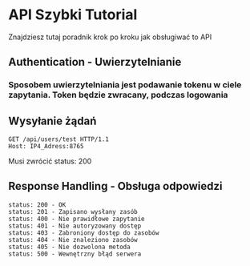 # API Szybki Tutorial

Znajdziesz tutaj poradnik krok po kroku jak obsługiwać to API
## Authentication - Uwierzytelnianie

### Sposobem uwierzytelniania jest podawanie tokenu w ciele zapytania. Token będzie zwracany, podczas logowania

## Wysyłanie żądań

```http
GET /api/users/test HTTP/1.1
Host: IP4_Adress:8765
```
Musi zwrócić status: 200

## Response Handling - Obsługa odpowiedzi
    status: 200 - OK
    status: 201 - Zapisano wysłany zasób
    status: 400 - Nie prawidłowe zapytanie
    status: 401 - Nie autoryzowany dostęp
    status: 403 - Zabroniony dostęp do zasobów
    status: 404 - Nie znaleziono zasobów
    status: 405 - Nie dozwolona metoda
    status: 500 - Wewnętrzny błąd serwera


[//]: # (## API Usage Tips)

[//]: # (Offer tips and best practices for using the API effectively and efficiently.)